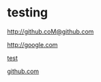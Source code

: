 # testing


http://github.coM@github.com

http://google.com


[test](http://google.com)


[github.com](http://github.com/thisjshshfusahkfgfhghghjkey:udshdsfjdsfkjhdsfkjdshfjkdfsdjckhjsijdfshusgzddfffgkjhljkhjkghjjhkhjghjjkjghhjgjgfjghjhfghjhghkjhgkhgjhkjgjhjkhgjhkjgjhjgyuhkjgjhdkhgjhkjgjhjgyuhkjgjhdkhgjhkjgjhjgyuhkjgjhdkhgjhkjgjhjgyuhkjgjhdkhgjhkjgjhjgyuhkjgjhdkhgjhkjgjhjgyuhkjgjhdkhgjhkjgjhjgyuhkjgjhdkhgjhkjgjhjgyuhkjgjhdkhgjhkjgjhjgyuhkjgjhdkhgjhkjgjhjgyuhkjgjhdkhgjhkjgjhjgyuhkjgjhdkhgjhkjgjhjgyuhkjgjhdkhgjhkjgjhjgyuhkjgjhdgyukhgjhkjgjhjgyuhkjgjhdhkjgjhdskjfsdkjfhslkdhlsdjkhfsjkhdsfk@github.com)
